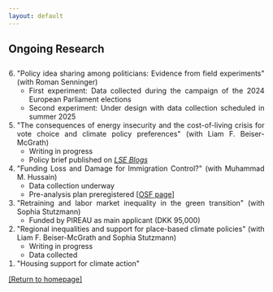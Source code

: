 ```yaml
---
layout: default
---
```


## Ongoing Research

<ol reversed style = "padding-left: 1.2em; padding-top: 10px;">

<li align="justify">
"Policy idea sharing among politicians: Evidence from field experiments" (with Roman Senninger)
<ul style = "margin-bottom: 0;">
<li style = "margin-bottom: 0;">First experiment: Data collected during the campaign of the 2024 European Parliament elections</li>
<li style = "margin-bottom: 0;">Second experiment: Under design with data collection scheduled in summer 2025</li>
</ul>
</li>

<li align="justify">
"The consequences of energy insecurity and the cost-of-living crisis for vote choice and climate policy preferences" (with Liam F. Beiser-McGrath)
<ul style = "margin-bottom: 0;">
<li style = "margin-bottom: 0;">Writing in progress</li>
<li style = "margin-bottom: 0;">Policy brief published on <a href = "https://blogs.lse.ac.uk/politicsandpolicy/why-sunaks-net-zero-rollback-wont-pay-off/" target="_blank"><em>LSE Blogs</em></a></li>
</ul>
</li>

<li align="justify">
"Funding Loss and Damage for Immigration Control?" (with Muhammad M. Hussain)
<ul style = "margin-bottom: 0;">
<li style = "margin-bottom: 0;">Data collection underway</li>
<li  style = "margin-bottom: 0;">Pre-analysis plan preregistered [<a href = https://osf.io/da8hw/?view_only=9a464c32d9224fffb67dea088e67e5f5>OSF page</a>]</li>
</ul>
</li>

<li align="justify">
"Retraining and labor market inequality in the green transition" (with Sophia Stutzmann)
<ul>
<li>Funded by PIREAU as main applicant (DKK 95,000)</li>
</ul>
</li>

<li align="justify">
"Regional inequalities and support for place-based climate policies" (with Liam F. Beiser-McGrath and Sophia Stutzmann)
<ul style = "margin-bottom: 0;">
<li style = "margin-bottom: 0;">Writing in progress</li>
<li style = "margin-bottom: 0;">Data collected</li>
</ul>
</li>

<li align="justify">
"Housing support for climate action"
</li>

</ol>

<p><a href="/index">[Return to homepage]</a></p>